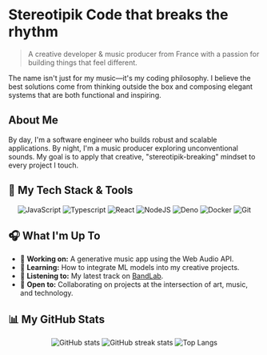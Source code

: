 # Stereotipik **Code that breaks the rhythm**

> A creative developer & music producer from France with a passion for building things that feel different.

The name isn't just for my music—it's my coding philosophy. I believe the best solutions come from thinking outside the box and composing elegant systems that are both functional and inspiring.

## About Me

By day, I'm a software engineer who builds robust and scalable applications. By night, I'm a music producer exploring unconventional sounds. My goal is to apply that creative, "stereotipik-breaking" mindset to every project I touch.

## 🎹 My Tech Stack & Tools

<div align="center">

![JavaScript](https://img.shields.io/badge/javascript-%23323330.svg?style=for-the-badge&logo=javascript&logoColor=%23F7DF1E)
![Typescript](https://img.shields.io/badge/typescript-%23323330?style=for-the-badge&logo=typescript&logoColor=%23007acc)
![React](https://img.shields.io/badge/react-%23323330.svg?style=for-the-badge&logo=react&logoColor=%2361DAFB)
![NodeJS](https://img.shields.io/badge/node.js-%23323330?style=for-the-badge&logo=node.js&logoColor=%2384ba64)
![Deno](https://img.shields.io/badge/deno-%23323330?style=for-the-badge&logo=deno&logoColor=white)
![Docker](https://img.shields.io/badge/docker-%23323330.svg?style=for-the-badge&logo=docker&logoColor=%231D63ED)
![Git](https://img.shields.io/badge/git-%23323330.svg?style=for-the-badge&logo=git&logoColor=%23F1502F)

</div>

## 🎧 What I'm Up To

- 🔭 **Working on:** A generative music app using the Web Audio API.
- 🌱 **Learning:** How to integrate ML models into my creative projects.
- 🎼 **Listening to:** My latest track on [BandLab](https://www.bandlab.com/stereotipik).
- 🤝 **Open to:** Collaborating on projects at the intersection of art, music, and technology.

## 📊 My GitHub Stats

<div align="center">

![GitHub stats](https://github-readme-stats.vercel.app/api?username=stereotipik&show_icons=true&theme=tokyonight&count_private=true&hide_border=true)
![GitHub streak stats](https://github-readme-streak-stats.herokuapp.com/?user=stereotipik&theme=tokyonight&hide_border=true)
![Top Langs](https://github-readme-stats.vercel.app/api/top-langs/?username=stereotipik&layout=compact&theme=dracula&hide_border=true)

</div>
